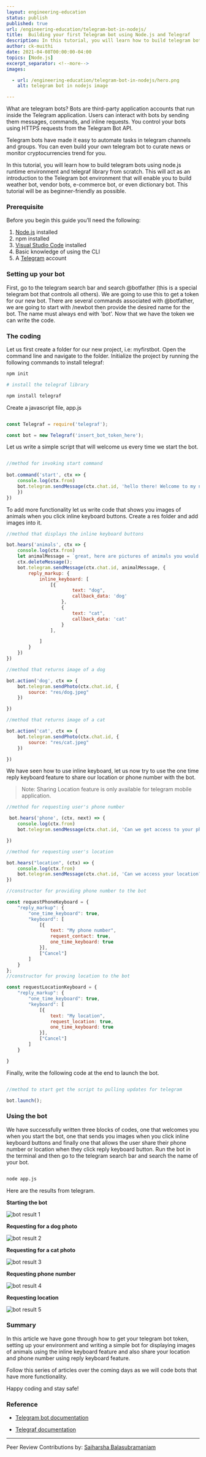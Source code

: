 ```yaml
---
layout: engineering-education
status: publish
published: true
url: /engineering-education/telegram-bot-in-nodejs/
title:  Building your first Telegram bot using Node.js and Telegraf
description: In this tutorial, you will learn how to build telegram bots using Node.js and the Telegraf library.
author: ck-muithi
date: 2021-04-08T00:00:00-04:00
topics: [Node.js]
excerpt_separator: <!--more-->
images:

  - url: /engineering-education/telegram-bot-in-nodejs/hero.png
    alt: telegram bot in nodejs image

---
```

What are telegram bots? Bots are third-party application accounts that run inside the Telegram application. Users can interact with bots by sending them messages, commands, and inline requests. You control your bots using HTTPS requests from the Telegram Bot API.
<!--more-->

Telegram bots have made it easy to automate tasks in telegram channels and groups. You can even build your own telegram bot to curate news or monitor cryptocurrencies trend for you. 

In this tutorial, you will learn how to build telegram bots using node.js runtime environment and telegraf library from scratch. This will act as an introduction to the Telegram bot environment that will enable you to build weather bot, vendor bots, e-commerce bot, or even dictionary bot. This tutorial will be as beginner-friendly as possible.

### Prerequisite
Before you begin this guide you’ll need the following:

1. [Node.js](https://nodejs.org/en/download/) installed
2. npm installed
3. [Visual Studio Code](https://code.visualstudio.com/download) installed
4. Basic knowledge of using the CLI
5. A [Telegram](https://telegram.org/) account 

### Setting up your bot

First, go to the telegram search bar and search @botfather (this is a special telegram bot that controls all others). We are going to use this to get a token for our new bot. There are several commands associated with @botfather, we are going to start with /newbot then provide the desired name for the bot. The name must always end with 'bot'. Now that we have the token we can write the code.

### The coding
Let us first create a folder for our new project, i.e: myfirstbot. Open the command line and navigate to the folder. Initialize the project by running the following commands to install telegraf:

```bash
npm init

# install the telegraf library

npm install telegraf
```

Create a javascript file, app.js
 
```javascript

const Telegraf = require('telegraf');

const bot = new Telegraf('insert_bot_token_here');
```  

Let us write a simple script that will welcome us every time we start the bot.

```javascript

//method for invoking start command
 
bot.command('start', ctx => {
    console.log(ctx.from)
    bot.telegram.sendMessage(ctx.chat.id, 'hello there! Welcome to my new telegram bot.', {
    })
})
```

To add more functionality let us write code that shows you images of animals when you click inline keyboard buttons. Create a res folder and add images into it.

```javascript
//method that displays the inline keyboard buttons 

bot.hears('animals', ctx => {
    console.log(ctx.from)
    let animalMessage = `great, here are pictures of animals you would love`;
    ctx.deleteMessage();
    bot.telegram.sendMessage(ctx.chat.id, animalMessage, {
        reply_markup: {
            inline_keyboard: [
                [{
                        text: "dog",
                        callback_data: 'dog'
                    },
                    {
                        text: "cat",
                        callback_data: 'cat'
                    }
                ],

            ]
        }
    })
})

//method that returns image of a dog

bot.action('dog', ctx => {
    bot.telegram.sendPhoto(ctx.chat.id, {
        source: "res/dog.jpeg"
    })

})

//method that returns image of a cat 

bot.action('cat', ctx => {
    bot.telegram.sendPhoto(ctx.chat.id, {
        source: "res/cat.jpeg"
    })

})


```

We have seen how to use inline keyboard, let us now try to use the one time reply keyboard feature to share our location or phone number with the bot.

> Note: Sharing Location feature is only available for telegram mobile application.

```javascript 
//method for requesting user's phone number

 bot.hears('phone', (ctx, next) => {
    console.log(ctx.from)
    bot.telegram.sendMessage(ctx.chat.id, 'Can we get access to your phone number?', requestPhoneKeyboard);

})

//method for requesting user's location

bot.hears("location", (ctx) => {
    console.log(ctx.from)
    bot.telegram.sendMessage(ctx.chat.id, 'Can we access your location?', requestLocationKeyboard);
})

//constructor for providing phone number to the bot

const requestPhoneKeyboard = {
    "reply_markup": {
        "one_time_keyboard": true,
        "keyboard": [
            [{
                text: "My phone number",
                request_contact: true,
                one_time_keyboard: true
            }],
            ["Cancel"]
        ]
    }
};
//constructor for proving location to the bot

const requestLocationKeyboard = {
    "reply_markup": {
        "one_time_keyboard": true,
        "keyboard": [
            [{
                text: "My location",
                request_location: true,
                one_time_keyboard: true
            }],
            ["Cancel"]
        ]
    }

}
```

Finally, write the following code at the end to launch the bot.

```javascript

//method to start get the script to pulling updates for telegram 

bot.launch();

```

### Using the bot

We have successfully written three blocks of codes, one that welcomes you when you start the bot, one that sends you images when you click inline keyboard buttons and finally one that allows the user share their phone number or location when they click reply keyboard button. Run the bot in the terminal and then go to the telegram search bar and search the name of your bot.

```bash

node app.js

```

Here are the results from telegram.

**Starting the bot**

![bot result 1](/engineering-education/telegram-bot-in-nodejs/image1.jpg)

**Requesting for a dog photo**

![bot result 2](/engineering-education/telegram-bot-in-nodejs/image2.jpg)

**Requesting for a cat photo**

![bot result 3](/engineering-education/telegram-bot-in-nodejs/image3.jpg)

**Requesting phone number**

![bot result 4](/engineering-education/telegram-bot-in-nodejs/image4.jpg)

**Requesting location**

![bot result 5](/engineering-education/telegram-bot-in-nodejs/image5.jpg)

### Summary

In this article we have gone through how to get your telegram bot token, setting up your environment and writing a simple bot for displaying images of animals using the inline keyboard feature and also share your location and phone number using reply keyboard feature.

Follow this series of articles over the coming days as we will code bots that have more functionality.

Happy coding and stay safe!

### Reference 

- [Telegram bot documentation](https://core.telegram.org/bots)

- [Telegraf documentation](https://telegraf.js.org/)

---
Peer Review Contributions by: [Saiharsha Balasubramaniam](/engineering-education/authors/saiharsha-balasubramaniam/)